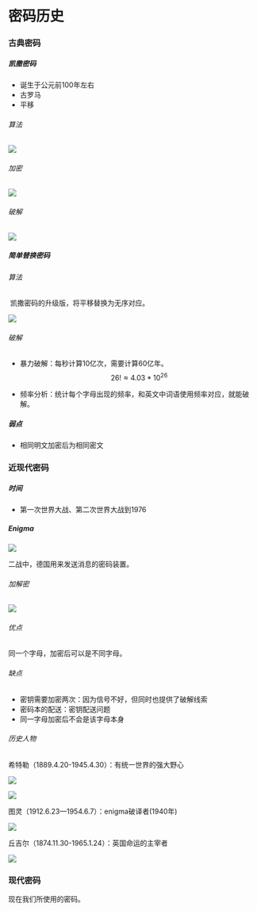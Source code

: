# 密码历史

### 古典密码

##### 凯撒密码

- 诞生于公元前100年左右
- 古罗马
- 平移

###### 算法

![](image/凯撒密码.png)

###### 加密

![](image/凯撒密码加密.png)

###### 破解

![](image/凯撒密码暴力破解.png)

##### 简单替换密码

###### 算法

​	凯撒密码的升级版，将平移替换为无序对应。

![](image/简单替换密码.png)

###### 破解

- 暴力破解：每秒计算10亿次，需要计算60亿年。
  $$
  26! ≈ 4.03 * 10^{26}
  $$

- 频率分析：统计每个字母出现的频率，和英文中词语使用频率对应，就能破解。

##### 弱点

- 相同明文加密后为相同密文

### 近现代密码

##### 时间

- 第一次世界大战、第二次世界大战到1976

##### Enigma

![](image/enigma密码机.png)

二战中，德国用来发送消息的密码装置。

###### 加解密

![](image/enigma加解密.png)

###### 优点

同一个字母，加密后可以是不同字母。

###### 缺点

- 密钥需要加密两次：因为信号不好，但同时也提供了破解线索
- 密码本的配送：密钥配送问题
- 同一字母加密后不会是该字母本身

###### 历史人物

希特勒（1889.4.20-1945.4.30）：有统一世界的强大野心

![](D:\person\person_books\GitBook\Cryptology\ch1\image\希特勒.png)

![](image/enigma使用场景.png)

图灵（1912.6.23—1954.6.7）：enigma破译者(1940年)

![](image/模仿游戏.png)

丘吉尔（1874.11.30-1965.1.24）：英国命运的主宰者

![](image/丘吉尔.png)

### 现代密码

现在我们所使用的密码。


